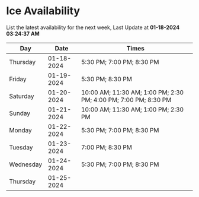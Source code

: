 # Ice Availability

List the latest availability for the next week, Last Update at **01-18-2024 03:24:37 AM**

| Day         | Date        | Times       |
| ----------- | ----------- | ----------- |
|Thursday|01-18-2024|5:30 PM; 7:00 PM; 8:30 PM|
|Friday|01-19-2024|5:30 PM; 8:30 PM|
|Saturday|01-20-2024|10:00 AM; 11:30 AM; 1:00 PM; 2:30 PM; 4:00 PM; 7:00 PM; 8:30 PM|
|Sunday|01-21-2024|10:00 AM; 11:30 AM; 1:00 PM; 2:30 PM|
|Monday|01-22-2024|5:30 PM; 7:00 PM; 8:30 PM|
|Tuesday|01-23-2024|7:00 PM; 8:30 PM|
|Wednesday|01-24-2024|5:30 PM; 7:00 PM; 8:30 PM|
|Thursday|01-25-2024||
